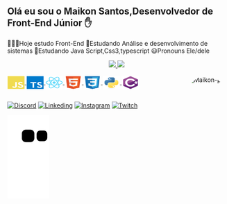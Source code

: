 ## Olá eu sou o Maikon Santos,Desenvolvedor de Front-End Júnior ✋

👨🏽‍🎓Hoje estudo Front-End
🚀Estudando Análise e desenvolvimento de sistemas
🧩Estudando Java Script,Css3,typescript
😃Pronouns Ele/dele

<div align="center">
  <a href="https://github.com/DevMaikon1997">
  <img height="180em" src="https://github-readme-stats.vercel.app/api?username=DevMaikon1997&show_icons=True&theme=dark&include_all_commits=true&count_private=true"/>
  <img height="180em" src="https://github-readme-stats.vercel.app/api/top-langs/?username=DevMaikon1997&layout=compact&langs_count=7&theme=dark"/>
</div>


<div style="display: inline_block"><br>
  <img align="center" alt="Maikon-Js" height="30" width="40" src="https://raw.githubusercontent.com/devicons/devicon/master/icons/javascript/javascript-plain.svg">
  <img align="center" alt="Maikon-Ts" height="30" width="40" src="https://raw.githubusercontent.com/devicons/devicon/master/icons/typescript/typescript-plain.svg">
  <img align="center" alt="Maikon-React" height="30" width="40" src="https://raw.githubusercontent.com/devicons/devicon/master/icons/react/react-original.svg">
  <img align="center" alt="Maikon-HTML" height="30" width="40" src="https://raw.githubusercontent.com/devicons/devicon/master/icons/html5/html5-original.svg">
  <img align="center" alt="Maikon-CSS" height="30" width="40" src="https://raw.githubusercontent.com/devicons/devicon/master/icons/css3/css3-original.svg">
  <img align="center" alt="Maikon-Python" height="30" width="40" src="https://raw.githubusercontent.com/devicons/devicon/master/icons/python/python-original.svg">
  <img align="center" alt="Maikon-Csharp" height="30" width="40" src="https://raw.githubusercontent.com/devicons/devicon/master/icons/csharp/csharp-original.svg">
  <img align="right" alt="Maikon-pic" height="150" style="border-radius:50px;" src="https://i.picasion.com/pic92/dbce62bd0d610b18a8f7b57722bcc224.gif">
</div>
  
  ##
 
<div> 

[![Discord](https://img.shields.io/badge/Discord-7289DA?style=for-the-badge&logo=discord&logoColor=white)](https://discord.com/channels/@me)
[![Linkeding](https://img.shields.io/badge/LinkedIn-0077B5?style=for-the-badge&logo=linkedin&logoColor=white)](https://www.linkedin.com/in/maikon-pereira-dos-santos-164b50207/)
[![Instagram](https://img.shields.io/badge/Instagram-E4405F?style=for-the-badge&logo=instagram&logoColor=white)](https://www.instagram.com/maikonpereira97/)
[![Twitch](https://img.shields.io/badge/Twitch-9146FF?style=for-the-badge&logo=twitch&logoColor=white)](https://www.twitch.tv/devmaikon)

 ![snake gif](https://github.com/DevMaikon1997/DevMaikon1997/blob/output/github-contribution-grid-snake.svg)
